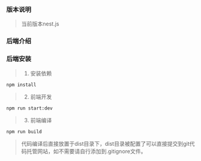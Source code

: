 ### 版本说明
>  当前版本nest.js

### 后端介绍
>  

### 后端安装
>  1. 安装依赖
~~~
npm install
~~~

>  2. 前端开发  
~~~
npm run start:dev
~~~
>  3. 前端编译
~~~
npm run build
~~~
> 代码编译后直接放置于dist目录下，dist目录被配置了可以直接提交到git代码托管网站，如不需要请自行添加到.gitignore文件。